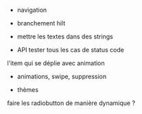 



- navigation
- branchement hilt 


- mettre les textes dans des strings 

- API
tester tous les cas de status code 


l'item qui se déplie avec animation
- animations, swipe, suppression 

- thèmes


faire les radiobutton de manière dynamique ? 
